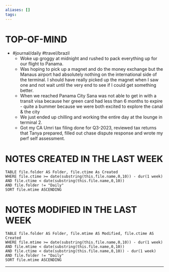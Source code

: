```yaml
---
aliases: []
tags: 
---
```


# TOP-OF-MIND
- #journal/daily #travel/brazil 
	- Woke up groggy at midnight and rushed to pack everything up for our flight to Panama. 
	- Was hoping to pick up a magnet and do the money exchange but the Manaus airport had absolutely nothing on the international side of the terminal. I should have really picked up the magnet when I saw one and not wait until the very end to see if I could get something better.
	- When we reached Panama City Sana was not able to get in with a transit visa because her green card had less than 6 months to expire - quite a bummer because we were both excited to explore the canal & the city
	- We just ended up chilling and working the entire day at the lounge in terminal 2.
	- Got my CA Umri tax filing done for Q3-2023, reviewed tax returns that Tanya prepared, filled out chase dispute response and wrote my perf self assessment.
# NOTES CREATED IN THE LAST WEEK
``` dataview
TABLE file.folder AS Folder, file.ctime As Created
WHERE file.ctime >= date(substring(this.file.name,0,10)) - dur(1 week) 
AND file.ctime < date(substring(this.file.name,0,10)) 
AND file.folder != "Daily"
SORT file.mtime ASCENDING
```

# NOTES MODIFIED IN THE LAST WEEK
``` dataview
TABLE file.folder AS Folder, file.mtime AS Modified, file.ctime AS Created
WHERE file.mtime >= date(substring(this.file.name,0,10)) - dur(1 week)
AND file.mtime < date(substring(this.file.name,0,10))
AND file.ctime < date(substring(this.file.name,0,10)) - dur(1 week)
AND file.folder != "Daily"
SORT file.mtime ASCENDING
```
---
